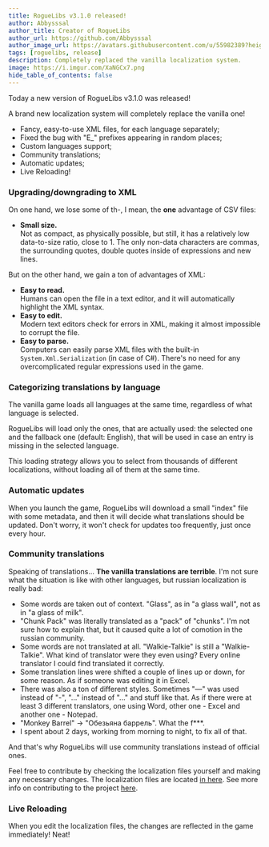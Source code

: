 ```yaml
---
title: RogueLibs v3.1.0 released!
author: Abbysssal
author_title: Creator of RogueLibs
author_url: https://github.com/Abbysssal
author_image_url: https://avatars.githubusercontent.com/u/55982389?height=200&width=200
tags: [roguelibs, release]
description: Completely replaced the vanilla localization system.
image: https://i.imgur.com/XaNGCx7.png
hide_table_of_contents: false
---
```


Today a new version of RogueLibs v3.1.0 was released!

A brand new localization system will completely replace the vanilla one!

- Fancy, easy-to-use XML files, for each language separately;
- Fixed the bug with "E_" prefixes appearing in random places;
- Custom languages support;
- Community translations;
- Automatic updates;
- Live Reloading!

<!--truncate-->

### Upgrading/downgrading to XML

On one hand, we lose some of th-, I mean, the **one** advantage of CSV files:

- **Small size.**  
  Not as compact, as physically possible, but still, it has a relatively low data-to-size ratio, close to 1. The only non-data characters are commas, the surrounding quotes, double quotes inside of expressions and new lines.

But on the other hand, we gain a ton of advantages of XML:

- **Easy to read.**  
  Humans can open the file in a text editor, and it will automatically highlight the XML syntax.  
- **Easy to edit.**  
  Modern text editors check for errors in XML, making it almost impossible to corrupt the file.
- **Easy to parse.**  
  Computers can easily parse XML files with the built-in `System.Xml.Serialization` (in case of C#). There's no need for any overcomplicated regular expressions used in the game.

### Categorizing translations by language

The vanilla game loads all languages at the same time, regardless of what language is selected.

RogueLibs will load only the ones, that are actually used: the selected one and the fallback one (default: English), that will be used in case an entry is missing in the selected language.

This loading strategy allows you to select from thousands of different localizations, without loading all of them at the same time.

### Automatic updates

When you launch the game, RogueLibs will download a small "index" file with some metadata, and then it will decide what translations should be updated. Don't worry, it won't check for updates too frequently, just once every hour.

### Community translations

Speaking of translations... **The vanilla translations are terrible**. I'm not sure what the situation is like with other languages, but russian localization is really bad:

- Some words are taken out of context. "Glass", as in "a glass wall", not as in "a glass of milk".
- "Chunk Pack" was literally translated as a "pack" of "chunks". I'm not sure how to explain that, but it caused quite a lot of comotion in the russian community.
- Some words are not translated at all. "Walkie-Talkie" is still a "Walkie-Talkie". What kind of translator were they even using? Every online translator I could find translated it correctly.
- Some translation lines were shifted a couple of lines up or down, for some reason. As if someone was editing it in Excel.
- There was also a ton of different styles. Sometimes "—" was used instead of "-", "…" instead of "..." and stuff like that. As if there were at least 3 different translators, one using Word, other one - Excel and another one - Notepad.
- "Monkey Barrel" → "Обезьяна баррель". What the f\*\*\*.
- I spent about 2 days, working from morning to night, to fix all of that.

And that's why RogueLibs will use community translations instead of official ones.

Feel free to contribute by checking the localization files yourself and making any necessary changes. The localization files are located [in here](https://github.com/Abbysssal/RogueLibs/tree/main/RogueLibsCore/Resources). See more info on contributing to the project [here](https://github.com/Abbysssal/RogueLibs/blob/main/.github/CONTRIBUTING.md).

### Live Reloading

When you edit the localization files, the changes are reflected in the game immediately! Neat!
